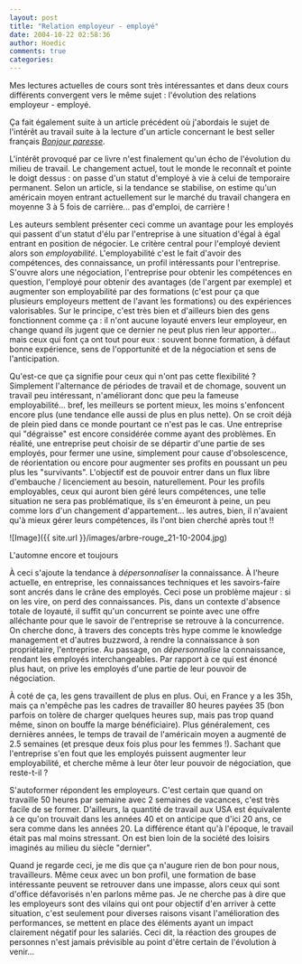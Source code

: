 ```yaml
---
layout: post
title: "Relation employeur - employé"
date: 2004-10-22 02:58:36
author: Hoedic
comments: true
categories: 
---
```



Mes lectures actuelles de cours sont très intéressantes et dans deux cours différents convergent vers le même sujet : l'évolution des relations employeur - employé.

Ça fait également suite à un article précédent où j'abordais le sujet de l'intérêt au travail suite à la lecture d'un article concernant le best seller français *[Bonjour paresse](http://www.fnac.com/Shelf/article.asp?PRID=1520383)*.

L'intérêt provoqué par ce livre n'est finalement qu'un écho de l'évolution du milieu de travail. Le changement actuel, tout le monde le reconnaît et pointe le doigt dessus : on passe d'un statut d'employé à vie à celui de temporaire permanent. Selon un article, si la tendance se stabilise, on estime qu'un américain moyen entrant actuellement sur le marché du travail changera en moyenne 3 à 5 fois de carrière... pas d'emploi, de carrière !

Les auteurs semblent présenter ceci comme un avantage pour les employés qui passent d'un statut d'élu par l'entreprise à une situation d'égal à égal entrant en position de négocier. Le critère central pour l'employé devient alors son *employabilité*. L'employabilité c'est le fait d'avoir des compétences, des connaissance, un profil intéressants pour l'entreprise. S'ouvre alors une négociation, l'entreprise pour obtenir les compétences en question, l'employé pour obtenir des avantages (de l'argent par exemple) et augmenter son employabilité par des formations (c'est pour ça que plusieurs employeurs mettent de l'avant les formations) ou des expériences valorisables. Sur le principe, c'est très bien et d'ailleurs bien des gens fonctionnent comme ça : il n'ont aucune loyauté envers leur employeur, en change quand ils jugent que ce dernier ne peut plus rien leur apporter... mais ceux qui font ça ont tout pour eux : souvent bonne formation, à défaut bonne expérience, sens de l'opportunité et de la négociation et sens de l'anticipation.

Qu'est-ce que ça signifie pour ceux qui n'ont pas cette flexibilité ? Simplement l'alternance de périodes de travail et de chomage, souvent un travail peu intéressant, n'améliorant donc que peu la fameuse employabilité... bref, les meilleurs se portent mieux, les moins s'enfoncent encore plus (une tendance elle aussi de plus en plus nette). On se croit déjà de plein pied dans ce monde pourtant ce n'est pas le cas. Une entreprise qui "dégraisse" est encore considérée comme ayant des problèmes. En réalité, une entreprise peut choisir de se départir d'une partie de ses employés, pour fermer une usine, simplement pour cause d'obsolescence, de réorientation ou encore pour augmenter ses profits en poussant un peu plus les "survivants". L'objectif est de pouvoir entrer dans un flux libre d'embauche / licenciement au besoin, naturellement. Pour les profils employables, ceux qui auront bien géré leurs compétences, une telle situation ne sera pas problématique, ils s'en émeuront à peine, un peu comme lors d'un changement d'appartement... les autres, bien, il n'avaient qu'à mieux gérer leurs compétences, ils l'ont bien cherché après tout !!

![Image]({{ site.url }}/images/arbre-rouge_21-10-2004.jpg)
<div class="photoattrib">L'automne encore et toujours</div>



À ceci s'ajoute la tendance à *dépersonnaliser* la connaissance. À l'heure actuelle, en entreprise, les connaissances techniques et les savoirs-faire sont ancrés dans le crâne des employés. Ceci pose un problème majeur : si on les vire, on perd des connaissances. Pis, dans un contexte d'absence totale de loyauté, il suffit qu'un concurrent se pointe avec une offre alléchante pour que le savoir de l'entreprise se retrouve à la concurrence. On cherche donc, à travers des concepts très hype comme le knowledge management et d'autres buzzword, à rendre la connaissance à son propriétaire, l'entreprise. Au passage, on *dépersonnalise* la connaissance, rendant les employés interchangeables. Par rapport à ce qui est énoncé plus haut, on prive les employés d'une partie de leur pouvoir de négociation.

À coté de ça, les gens travaillent de plus en plus. Oui, en France y a les 35h, mais ça n'empêche pas les cadres de travailler 80 heures payées 35 (bon parfois on tolère de charger quelques heures sup, mais pas trop quand même, sinon on bouffe la marge bénéficiaire). Plus généralement, ces dernières années, le temps de travail de l'américain moyen a augmenté de 2.5 semaines (et presque deux fois plus pour les femmes !). Sachant que l'entreprise s'en fout que les employés puissent augmenter leur employabilité, et cherche même à leur ôter leur pouvoir de négociation, que reste-t-il ?

S'autoformer répondent les employeurs. C'est certain que quand on travaille 50 heures par semaine avec 2 semaines de vacances, c'est très facile de se former. D'ailleurs, la quantité de travail aux USA est équivalente à ce qu'on trouvait dans les années 40 et on anticipe que d'ici 20 ans, ce sera comme dans les années 20. La différence étant qu'à l'époque, le travail était pas mal moins stressant. On est bien loin de la société des loisirs imaginés au milieu du siècle "dernier".

Quand je regarde ceci, je me dis que ça n'augure rien de bon pour nous, travailleurs. Même ceux avec un bon profil, une formation de base intéressante peuvent se retrouver dans une impasse, alors ceux qui sont d'office défavorisés n'en parlons même pas. Je ne cherche pas à dire que les employeurs sont des vilains qui ont pour objectif d'en arriver à cette situation, c'est seulement pour diverses raisons visant l'amélioration des performances, se mettent en place des éléments ayant un impact clairement négatif pour les salariés. Ceci dit, la réaction des groupes de personnes n'est jamais prévisible au point d'être certain de l'évolution à venir...